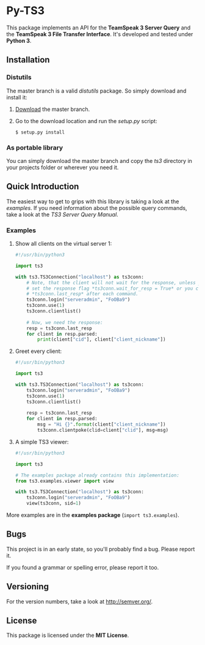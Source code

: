 # Py-TS3
This package implements an API for the **TeamSpeak 3 Server Query** and the
**TeamSpeak 3 File Transfer Interface**. 
It's developed and tested under **Python 3**.

## Installation

### Distutils
The master branch is a valid *distutils* package. So simply download and install
it:

1.	[Download](https://github.com/benediktschmitt/emsm/archive/master.zip) the
    master branch.
	
2.	Go to the download location and run the *setup.py* script:

	```Shell
	$ setup.py install
	```
	
### As portable library
You can simply download the master branch and copy the *ts3* directory in
your projects folder or wherever you need it.

## Quick Introduction
The easiest way to get to grips with this library is taking a look at the
*examples*.
If you need information about the possible query commands, take a look at the 
*TS3 Server Query Manual*.

### Examples
1. Show all clients on the virtual server 1:

	```Python
	#!/usr/bin/python3

	import ts3

	with ts3.TS3Connection("localhost") as ts3conn:
		# Note, that the client will not wait for the response, unless you
		# set the response flag *ts3conn.wait_for_resp = True* or you call
		# *ts3conn.last_resp* after each command.
		ts3conn.login("serveradmin", "FoOBa9")
		ts3conn.use(1)
		ts3conn.clientlist()
		
		# Now, we need the response:
		resp = ts3conn.last_resp
		for client in resp.parsed:
			print(client["cid"], client["client_nickname"])	
	```

2. Greet every client:

	```Python
	#!/usr/bin/python3

	import ts3

	with ts3.TS3Connection("localhost") as ts3conn:
		ts3conn.login("serveradmin", "FoOBa9")
		ts3conn.use(1)
		ts3conn.clientlist()
		
		resp = ts3conn.last_resp
		for client in resp.parsed:
			msg = "Hi {}".format(client["client_nickname"])
			ts3conn.clientpoke(clid=client["clid"], msg=msg)
	```
	
3. A simple TS3 viewer:

	```Python
	#!/usr/bin/python3
	
	import ts3
	
	# The examples package already contains this implementation:
	from ts3.examples.viewer import view
	
	with ts3.TS3Connection("localhost") as ts3conn:
		ts3conn.login("serveradmin", "FoOBa9")
		view(ts3conn, sid=1)
	```
	
More examples are in the **examples package** (```import ts3.examples```).

## Bugs
This project is in an early state, so you'll probably find a bug. Please report
it. 

If you found a grammar or spelling error, please report it too.

## Versioning
For the version numbers, take a look at http://semver.org/.

## License
This package is licensed under the **MIT License**. 
